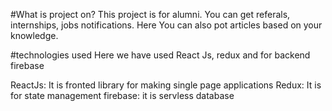 #What is project on?
This project is for alumni. You can get referals, internships, jobs notifications. Here You can also pot articles based on your knowledge.

#technologies used
Here we have used React Js, redux and for backend firebase

ReactJs: It is fronted library for making single page applications
Redux: It is for state management
firebase: it is servless database
